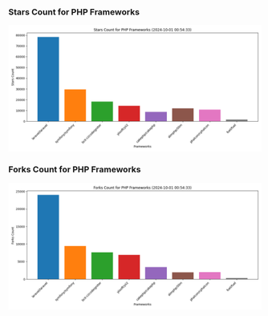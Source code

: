### Stars Count for PHP Frameworks

![Stars Chart](./archive/charts/20241001005433_stars_count.png)

### Forks Count for PHP Frameworks

![Forks Chart](./archive/charts/20241001005433_forks_count.png)

